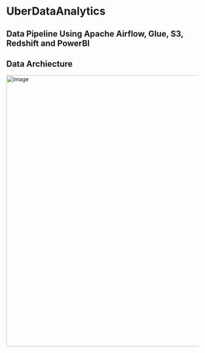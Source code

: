# UberDataAnalytics


## Data Pipeline Using Apache Airflow, Glue, S3, Redshift and PowerBI


## Data Archiecture 

<img width="712" alt="image" src="https://github.com/salmah52/UberDataAnalytics/assets/44398948/37373178-5471-4772-8b90-ef42724375ce">
